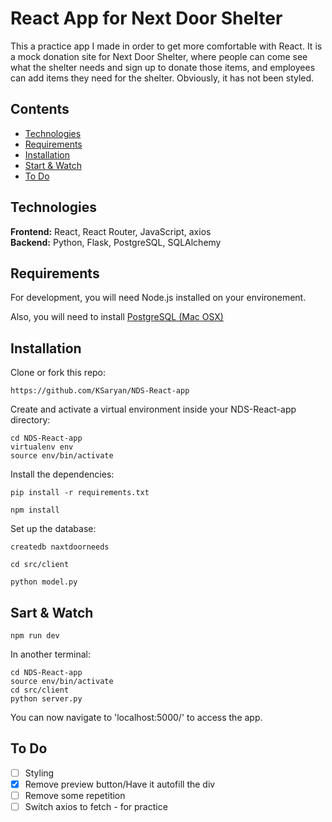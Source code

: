 # React App for Next Door Shelter
This a practice app I made in order to get more comfortable with React. It is a mock donation site for Next Door Shelter, where people can come see what the shelter needs and sign up to donate those items, and employees can add items they need for the shelter. Obviously, it has not been styled. 

## Contents
* [Technologies](#technologies)
* [Requirements](#requirements)
* [Installation](#installation)
* [Start & Watch](#start)
* [To Do](#todo)

## <a name="technologies"></a>Technologies
<b>Frontend:</b> React, React Router, JavaScript, axios <br/>
<b>Backend:</b> Python, Flask, PostgreSQL, SQLAlchemy <br/>


## <a name="requirements"></a>Requirements

For development, you will need Node.js installed on your environement.

Also, you will need to install [PostgreSQL (Mac OSX)](https://www.postgresql.org/download/macosx/)


## <a name="installation"></a>Installation

Clone or fork this repo:

```
https://github.com/KSaryan/NDS-React-app
```

Create and activate a virtual environment inside your NDS-React-app directory:

```
cd NDS-React-app
virtualenv env
source env/bin/activate
```

Install the dependencies:

```
pip install -r requirements.txt
```
```
npm install
```

Set up the database:
```
createdb naxtdoorneeds
```
```
cd src/client
```
```
python model.py
```


## <a name="start"></a>Sart & Watch
```
npm run dev
```

In another terminal:
```
cd NDS-React-app
source env/bin/activate
cd src/client
python server.py
```

You can now navigate to 'localhost:5000/' to access the app.

## <a name="todo"></a>To Do

- [ ] Styling 
- [X] Remove preview button/Have it autofill the div
- [ ] Remove some repetition
- [ ] Switch axios to fetch - for practice
